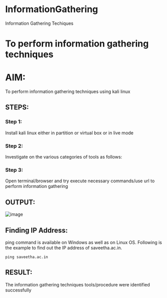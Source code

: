 # InformationGathering
Information Gathering Techiques

# To perform information gathering techniques

# AIM:

To perform information gathering techniques using kali linux 

## STEPS:

### Step 1:

Install kali linux either in partition or virtual box or in live mode

### Step 2:

Investigate on the various categories of tools as follows:

### Step 3:
Open terminal/browser and try execute necessary commands/use url to perform information gathering


## OUTPUT:
![image](https://github.com/Prasanth9025/InformationGathering/assets/118343686/b96ec879-9345-4643-ae62-c9684dc2bfe0)

## Finding IP Address:
ping command is available on Windows as well as on Linux OS. Following is the example to find out the IP address of saveetha.ac.in.
```
ping saveetha.ac.in
```
##
## RESULT:
The information gathering techniques tools/procedure were  identified successfully
